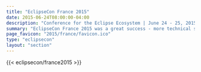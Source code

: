 ```yaml
---
title: "EclipseCon France 2015"
date: 2015-06-24T08:00:00-04:00
description: "Conference for the Eclipse Ecosystem | June 24 - 25, 2015 | Toulouse, France"
summary: "EclipseCon France 2015 was a great success - more technical sessions, more open source projects, more BOFs, more parties, and just plain more."
page_favicon: "2015/france/favicon.ico"
type: "eclipsecon"
layout: "section"
---
```


{{< eclipsecon/france2015 >}}